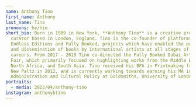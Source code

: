 ```yaml
---
name: Anthony Tino
first_name: Anthony
last_name: Tino
pronouns: he/him
short_bio: Born in 1989 in New York, **Anthony Tino** is a creative producer and
  curator based in London, England. Tino is the co-founder of platforms such as
  Endless Editions and Fully Booked, projects which have enabled the publishing
  and dissemination of books by international artists at all stages of their
  careers. From 2017 – 2019 Tino co-directed the Fully Booked Dubai Art Book
  Fair, which primarily focused on highlighting works from the Middle East,
  North Africa, and South Asia. Tino received his BFA in Printmaking from SUNY
  New Paltz in 2012, and is currently working towards earning his MA in Arts
  Administration and Cultural Policy at Goldsmiths, University of London.
portraits:
  - media: 2022/04/anthony-tino
instagram: anthonybtino
---
```

